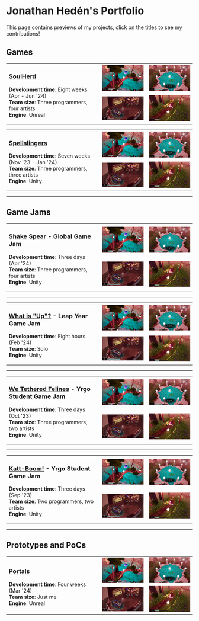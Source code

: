 # Jonathan Hedén's Portfolio

This page contains previews of my projects, click on the titles to see my contributions!

## Games

<table>
  <tr>
  <td width="50%" rowspan="2">

### [SoulHerd](Games/SoulHerd#soulherd)
**Development time**: Eight weeks (Apr - Jun '24)  
**Team size**: Three programmers, four artists  
**Engine**: Unreal 
      
  </td>
  <td width="25%" margin="0px" padding="0px"><img src="Images/SoulHerd/Preview0.jpg" /></td>
  <td width="25%" margin="0px" padding="0px"><img src="Images/SoulHerd/Preview1.jpg" /></td>
  </tr>
  <tr>
  <td width="25%"><img src="Images/SoulHerd/Preview2.png" /></td>
  <td width="25%"><img src="Images/SoulHerd/Preview3.jpg" /></td>
  </tr>
</table>

<table>
  <tr>
    <td width="50%" rowspan="2">

### [Spellslingers](Games/Spellslingers#spellslingers)
**Development time**: Seven weeks (Nov '23 - Jan '24)  
**Team size**: Three programmers, three artists  
**Engine**: Unity  
      
  </td>
  <td width="25%" margin="0px" padding="0px"><img src="Images/Spellslingers/Preview0.jpg" /></td>
  <td width="25%" margin="0px" padding="0px"><img src="Images/Spellslingers/Preview1.jpg" /></td>
  </tr>
  <tr>
  <td width="25%"><img src="Images/Spellslingers/Preview2.png" /></td>
  <td width="25%"><img src="Images/Spellslingers/Preview3.jpg" /></td>
  </tr>
</table>

---

## Game Jams

<table>
  <tr>
    <td width="50%" rowspan="2">

### [Shake Spear](GameJams/ShakeSpear#shakespear) - Global Game Jam
**Development time**: Three days (Apr '24)  
**Team size**: Three programmers, four artists  
**Engine**: Unity  
      
  </td>
  <td width="25%" margin="0px" padding="0px"><img src="Images/ShakeSpear/Preview0.jpg" /></td>
  <td width="25%" margin="0px" padding="0px"><img src="Images/ShakeSpear/Preview1.jpg" /></td>
  </tr>
  <tr>
  <td width="25%"><img src="Images/ShakeSpear/Preview2.png" /></td>
  <td width="25%"><img src="Images/ShakeSpear/Preview3.jpg" /></td>
  </tr>
</table>

---

<table>
  <tr>
    <td width="50%" rowspan="2">

### [What is "Up"?](GameJams/WhatIsUp#whatisup) - Leap Year Game Jam
**Development time**: Eight hours (Feb '24)  
**Team size**: Solo  
**Engine**: Unity  
      
  </td>
  <td width="25%" margin="0px" padding="0px"><img src="Images/WhatIsUp/Preview0.jpg" /></td>
  <td width="25%" margin="0px" padding="0px"><img src="Images/WhatIsUp/Preview1.jpg" /></td>
  </tr>
  <tr>
  <td width="25%"><img src="Images/WhatIsUp/Preview2.png" /></td>
  <td width="25%"><img src="Images/WhatIsUp/Preview3.jpg" /></td>
  </tr>
</table>

---

<table>
  <tr>
    <td width="50%" rowspan="2">

### [We Tethered Felines](GameJams/WeTetheredFelines#wetetheredfelines) - Yrgo Student Game Jam
**Development time**: Three days (Oct '23)  
**Team size**: Three programmers, two artists  
**Engine**: Unity  
      
  </td>
  <td width="25%" margin="0px" padding="0px"><img src="Images/WeTetheredFelines/Preview0.jpg" /></td>
  <td width="25%" margin="0px" padding="0px"><img src="Images/WeTetheredFelines/Preview1.jpg" /></td>
  </tr>
  <tr>
  <td width="25%"><img src="Images/WeTetheredFelines/Preview2.png" /></td>
  <td width="25%"><img src="Images/WeTetheredFelines/Preview3.jpg" /></td>
  </tr>
</table>

---

<table>
  <tr>
    <td width="50%" rowspan="2">
      
### [Katt-Boom!](GameJams/KattBoom#kattboom) - Yrgo Student Game Jam
**Development time**: Three days (Sep '23)  
**Team size**: Two programmers, two artists  
**Engine**: Unity  
      
  </td>
  <td width="25%" margin="0px" padding="0px"><img src="Images/KattBoom/Preview0.jpg" /></td>
  <td width="25%" margin="0px" padding="0px"><img src="Images/KattBoom/Preview1.jpg" /></td>
  </tr>
  <tr>
  <td width="25%"><img src="Images/KattBoom/Preview2.png" /></td>
  <td width="25%"><img src="Images/KattBoom/Preview3.jpg" /></td>
  </tr>
</table>

---

## Prototypes and PoCs

<table>
  <tr>
    <td width="50%" rowspan="2">
      
### [Portals](Prototypes/Portals#portals)
**Development time**: Four weeks (Mar '24)  
**Team size**: Just me  
**Engine**: Unreal  
      
  </td>
  <td width="25%" margin="0px" padding="0px"><img src="Images/Portals/Preview0.jpg" /></td>
  <td width="25%" margin="0px" padding="0px"><img src="Images/Portals/Preview1.jpg" /></td>
  </tr>
  <tr>
  <td width="25%"><img src="Images/Portals/Preview2.png" /></td>
  <td width="25%"><img src="Images/Portals/Preview3.jpg" /></td>
  </tr>
</table>
